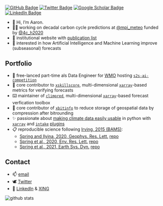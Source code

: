 [![GitHub Badge](https://img.shields.io/github/followers/aaronspring?style=social)](https://github.com/aaronspring?tab=followers)
[![Twitter Badge](https://img.shields.io/twitter/follow/realaaronspring?style=social)](https://twitter.com/realaaronspring)
[![Google Scholar Badge](https://img.shields.io/badge/Google-Scholar-lightgrey)](https://scholar.google.com/citations?user=tUuCui0AAAAJ&hl=en&oi=sra)
[![LinkedIn Badge](https://img.shields.io/badge/My-LinkedIn-blue)](https://www.linkedin.com/in/springaaron)


- 👋 Hi, I’m Aaron.
- 👨‍💻 working on decadal carbon cycle predictions at [@mpi_meteo](https://twitter.com/MPI_Meteo/) funded by [@4c_h2020](https://twitter.com/4c_h2020)
- 📰 institutional website with [publication list](https://mpimet.mpg.de/en/staff/aaron-spring/publications)
- 👀 interested in how Artificial Intelligence and Machine Learning improve (subseasonal) forecasts

## Portfolio
- 🌱 free-lanced part-time als Data Engineer for [WMO](https://public.wmo.int/en) hosting [`s2s-ai-competition`](https://s2s-ai-challenge.github.io)
- 📏 core contributor to [`xskillscore`](https://github.com/xarray-contrib/xskillscore), multi-dimensional [`xarray`](https://github.com/pydata/xarray/)-based metrics for verifying forecasts 
- ⌨️ maintainer of [`climpred`](https://github.com/pangeo-data/climpred), multi-dimensional [`xarray`](https://github.com/pydata/xarray/)-based forecast verfication toolbox
- 💾 core contributor of [`xbitinfo`](https://github.com/observingClouds/xbitinfo) to reduce storage of geospatial data by compression after bitrounding
- ✨ passionate about [making climate data easily usable](https://github.com/aaronspring/remote_climate_data/) in python with [`xarray`](https://github.com/pydata/xarray/) and [`intake`](https://github.com/intake/intake) [plugins](https://intake.readthedocs.io/en/latest/plugin-directory.html)
- 📋 reproducible science following [Irving, 2015 (BAMS)](http://journals.ametsoc.org/doi/full/10.1175/BAMS-D-15-00010.1):
  - [Spring and Ilyina, 2020, Geophys. Res. Lett.](https://agupubs.onlinelibrary.wiley.com/doi/abs/10.1029/2019GL085311) [repo](https://github.com/aaronspring/Spring_and_Ilyina_2020_GRL)
  - [Spring et al., 2020, Env. Res. Lett.](https://doi.org/10.1088%2F1748-9326%2Fabc443) [repo](https://github.com/aaronspring/Spring_etal_2020_ERL)
  - [Spring et al., 2021, Earth Sys. Dyn.](https://doi.org/10.5194/esd-12-1139-2021) [repo](https://github.com/aaronspring/Spring_etal_2021_ESD)

## Contact
- 📫 [email](mailto:aaron.spring@posteo.de)
- 🕊️ [Twitter](https://twitter.com/realaaronspring/)
- 📇 [LinkedIn](https://www.linkedin.com/in/springaaron/) & [XING](https://www.xing.com/profile/Aaron_Spring/cv)

![github stats](https://github-readme-stats.vercel.app/api?username=aaronspring&show_icons=true)
